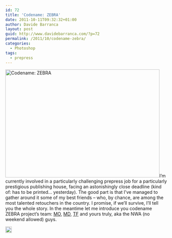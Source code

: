 ```yaml
---
id: 72
title: 'Codename: ZEBRA'
date: 2011-10-11T09:32:32+01:00
author: Davide Barranca
layout: post
guid: http://www.davidebarranca.com/?p=72
permalink: /2011/10/codename-zebra/
categories:
  - Photoshop
tags:
  - prepress
---
```

<div class="pf-content">
  <p>
    <img class="alignleft size-full wp-image-75" title="zebra" src="http://localhost:8888/wp-content/uploads/2011/10/zebra.jpg" alt="Codename: ZEBRA" width="480" height="337" />I&#8217;m currently involved in a particularly challenging prepress job for a particularly prestigious publishing house, facing an astonishingly close deadline (kind of: has to be printed&#8230; yesterday). The good part is that I&#8217;ve managed to gather around it some of my best friends &#8211; who, by chance, are among the most talented retouchers in the country. I promise, if we&#8217;ll survive, I&#8217;ll tell you the whole story. In the meantime let me introduce you codename ZEBRA project&#8217;s team: <a title="Marco Olivotto" href="www.marcoolivotto.com" target="_blank">MO</a>, <a title="Marco Diodato, aka Master Disaster" href="http://www.marcodiodato.com" target="_blank">MD</a>, <a title="Tiziano Fruet" href="http://www.cygnusdesign.eu/" target="_blank">TF</a> and yours truly, aka the NWA (no weekend allowed) guys.
  </p>
</div>

<!-- Share-Widget Button BEGIN --><a href="javascript:void(0);" myshare\_id="mys\_shareit" myshare\_url="http://localhost:8888/2011/10/codename-zebra/" myshare\_title="Codename: ZEBRA" rel="nofollow" onclick=" return false;" style="text-decoration:none; color:#000000; font-size:11px; line-height:20px;"> 

<img src="http://localhost:8888/wp-content/plugins/share-widget/img/share-button-white-small.png" height="20" alt="Share" style="border:0" /> </a> <!-- Share-Widget Button END -->